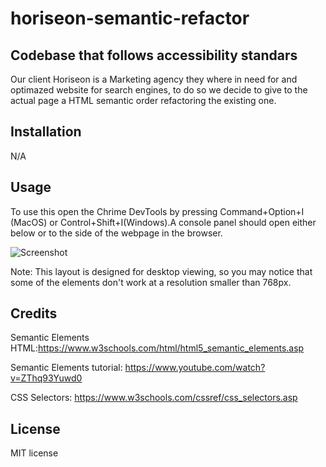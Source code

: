 # horiseon-semantic-refactor


##  Codebase that follows accessibility standars 


Our client Horiseon is a Marketing agency they where in need for and optimazed website for search engines, to do so
we decide to give to the actual page a HTML semantic order refactoring the existing one. 


## Installation

N/A

## Usage

To use this open the Chrime DevTools by pressing Command+Option+I (MacOS) or Control+Shift+I(Windows).A console panel should open either below or to the side of the webpage in the browser.


![Screenshot](https://github.com/enanesh/horiseon-semantic-refactor/blob/main/Develop/assets/images/Screenshot.png)


Note: This layout is designed for desktop viewing, so you may notice that some of the elements don't work at a resolution smaller than 768px. 
    

## Credits

Semantic Elements HTML:https://www.w3schools.com/html/html5_semantic_elements.asp

Semantic Elements tutorial: https://www.youtube.com/watch?v=ZThq93Yuwd0

CSS Selectors: https://www.w3schools.com/cssref/css_selectors.asp


## License

MIT license 

